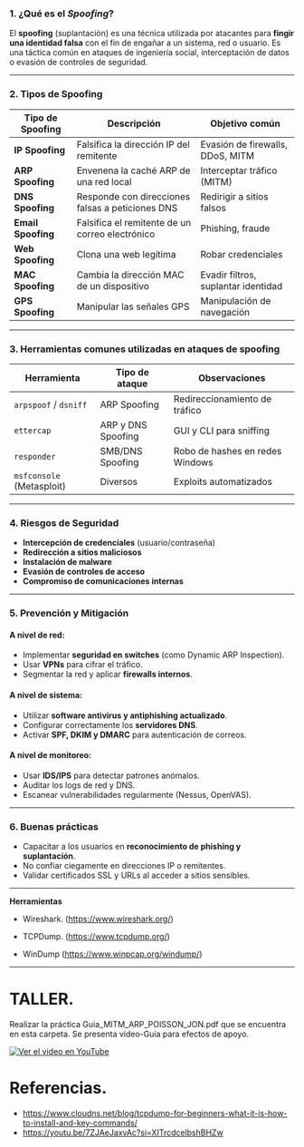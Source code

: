 
### 1. ¿Qué es el *Spoofing*?

El **spoofing** (suplantación) es una técnica utilizada por atacantes para **fingir una identidad falsa** con el fin de engañar a un sistema, red o usuario. Es una táctica común en ataques de ingeniería social, interceptación de datos o evasión de controles de seguridad.

---

### 2. Tipos de Spoofing

| Tipo de Spoofing   | Descripción                                      | Objetivo común                      |
| ------------------ | ------------------------------------------------ | ----------------------------------- |
| **IP Spoofing**    | Falsifica la dirección IP del remitente          | Evasión de firewalls, DDoS, MITM    |
| **ARP Spoofing**   | Envenena la caché ARP de una red local           | Interceptar tráfico (MITM)          |
| **DNS Spoofing**   | Responde con direcciones falsas a peticiones DNS | Redirigir a sitios falsos           |
| **Email Spoofing** | Falsifica el remitente de un correo electrónico  | Phishing, fraude                    |
| **Web Spoofing**   | Clona una web legítima                           | Robar credenciales                  |
| **MAC Spoofing**   | Cambia la dirección MAC de un dispositivo        | Evadir filtros, suplantar identidad |
| **GPS Spoofing**   | Manipular las señales GPS                        | Manipulación de navegación          |

---

### 3. Herramientas comunes utilizadas en ataques de spoofing

| Herramienta               | Tipo de ataque     | Observaciones                   |
| ------------------------- | ------------------ | ------------------------------- |
| `arpspoof` / `dsniff`     | ARP Spoofing       | Redireccionamiento de tráfico   |
| `ettercap`                | ARP y DNS Spoofing | GUI y CLI para sniffing         |
| `responder`               | SMB/DNS Spoofing   | Robo de hashes en redes Windows |
| `msfconsole` (Metasploit) | Diversos           | Exploits automatizados          |

---

### 4. Riesgos de Seguridad

* **Intercepción de credenciales** (usuario/contraseña)
* **Redirección a sitios maliciosos**
* **Instalación de malware**
* **Evasión de controles de acceso**
* **Compromiso de comunicaciones internas**

---

### 5. Prevención y Mitigación

#### A nivel de red:

* Implementar **seguridad en switches** (como Dynamic ARP Inspection).
* Usar **VPNs** para cifrar el tráfico.
* Segmentar la red y aplicar **firewalls internos**.

#### A nivel de sistema:

* Utilizar **software antivirus y antiphishing actualizado**.
* Configurar correctamente los **servidores DNS**.
* Activar **SPF, DKIM y DMARC** para autenticación de correos.

#### A nivel de monitoreo:

* Usar **IDS/IPS** para detectar patrones anómalos.
* Auditar los logs de red y DNS.
* Escanear vulnerabilidades regularmente (Nessus, OpenVAS).

---

### 6. Buenas prácticas

* Capacitar a los usuarios en **reconocimiento de phishing y suplantación**.
* No confiar ciegamente en direcciones IP o remitentes.
* Validar certificados SSL y URLs al acceder a sitios sensibles.

---


**Herramientas**

- Wireshark. (https://www.wireshark.org/)

- TCPDump. (https://www.tcpdump.org/)

- WinDump  (https://www.winpcap.org/windump/)


---
# **TALLER.**

Realizar la práctica Guia_MITM_ARP_POISSON_JON.pdf que se encuentra en esta carpeta. 
Se presenta vídeo-Guía para efectos de apoyo.




[![Ver el video en YouTube](https://img.youtube.com/vi/GDd80_9meYs/0.jpg)](http://www.youtube.com/watch?v=GDd80_9meYs)




# Referencias.

- https://www.cloudns.net/blog/tcpdump-for-beginners-what-it-is-how-to-install-and-key-commands/
- https://youtu.be/7ZJAeJaxvAc?si=XITrcdcelbshBHZw
